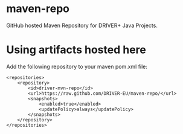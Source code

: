 # maven-repo
GitHub hosted Maven Repository for DRIVER+ Java Projects.

# Using artifacts hosted here

Add the following repository to your maven pom.xml file:

```
<repositories>
    <repository>
        <id>driver-mvn-repo</id>
        <url>https://raw.github.com/DRIVER-EU/maven-repo/</url>
        <snapshots>
            <enabled>true</enabled>
            <updatePolicy>always</updatePolicy>
        </snapshots>
    </repository>
</repositories>
```

